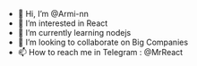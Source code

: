 - 👋 Hi, I’m @Armi-nn                              
- 👀 I’m interested in React                                      
- 🌱 I’m currently learning nodejs                                       
- 💞️ I’m looking to collaborate on Big Companies                                             
- 📫 How to reach me in Telegram : @MrReact                                   
<!--- 
Armi-nn/Armi-nn is a ✨ special ✨ repository because its `README.md` (this file) appears on your GitHub profile.
You can click the Preview link to take a look at your changes.
--->
